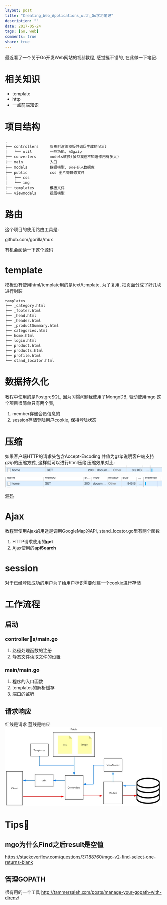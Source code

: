 ```yaml
---
layout: post
title: "Creating_Web_Applications_with_Go学习笔记"
description: ""
date: 2017-05-24
tags: [Go, web]
comments: true
share: true
---
```


最近看了一个关于Go开发Web网站的视频教程, 感觉挺不错的, 在此做一下笔记. 
    
# 相关知识
* template
* http
* 一点前端知识

# 项目结构
``` shell
.
├── controllers     负责对渲染模板并返回生成的html
│   └── util        一些功能, 如gzip
├── converters      models转换(虽然我也不知道作用有多大)
├── main            入口
├── models          数据模型, 用于存入数据库
├── public          css 图片等静态文件
│   ├── css
│   └── img
├── templates       模板文件
└── viewmodels      视图模型

```

# 路由
这个项目的使用路由工具是:

github.com/gorilla/mux

有机会阅读一下这个源码

# template
模板没有使用html/template用的是text/template, 为了复用, 把页面分成了好几块进行封装

``` shell
templates
├── _category.html
├── _footer.html
├── _head.html
├── _header.html
├── _productSummary.html
├── categories.html
├── home.html
├── login.html
├── product.html
├── products.html
├── profile.html
└── stand_locator.html
```

# 数据持久化
教程中使用的是PostgreSQL, 因为习惯问题我使用了MongoDB, 驱动使用mgo
这个项目很简单只有两个表, 
1. member存储会员信息的 
2. session存储登陆用户cookie, 保持登陆状态

# 压缩

如果客户端HTTP的请求头包含Accept-Encoding 并值为gzip说明客户端支持gzip的压缩方式, 这样就可以进行html压缩
压缩效果对比:
![未压缩](/img/14956998038597.jpg)

![压缩](/img/14956997461279.jpg)

[源码](https://github.com/samael65535/Learning/blob/master/Golang/webstore/src/controllers/util/responseWriter.go)

# Ajax
教程里使用Ajax的用途是调用GoogleMap的API, stand_locator.go里有两个函数
1. HTTP请求使用的**get**
2. Ajax使用的**apiSearch**

# session
对于已经登陆成功的用户为了给用户标识需要创建一个cookie进行存储

# 工作流程
## 启动
### controllers/main.go
1. 路径处理函数的注册
2. 静态文件读取文件的设置
### main/main.go
1. 程序的入口函数
2. templates的解析缓存
3. 端口的监听

## 请求响应
红线是请求
蓝线是响应
![](/img/14957054821094.jpg)

# Tips
## mgo为什么Find之后result是空值
https://stackoverflow.com/questions/37188760/mgo-v2-find-select-one-returns-blank

## 管理GOPATH
很有用的一个工具
http://tammersaleh.com/posts/manage-your-gopath-with-direnv/




